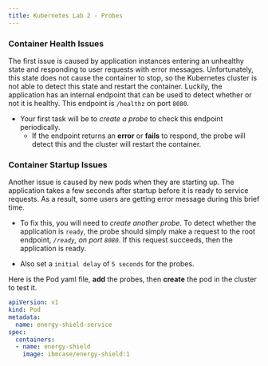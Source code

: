 ```yaml
---
title: Kubernetes Lab 2 - Probes
---
```


### Container Health Issues

The first issue is caused by application instances entering an unhealthy state and responding to user requests with error messages. Unfortunately, this state does not cause the container to stop, so the Kubernetes cluster is not able to detect this state and restart the container. Luckily, the application has an internal endpoint that can be used to detect whether or not it is healthy. This endpoint is `/healthz` on port `8080`.

- Your first task will be to *create a probe* to check this endpoint periodically.
  - If the endpoint returns an **error** or **fails** to respond, the probe will detect this and the cluster will restart the container.

### Container Startup Issues

Another issue is caused by new pods when they are starting up. The application takes a few seconds after startup before it is ready to service requests. As a result, some users are getting error message during this brief time.

 - To fix this, you will need to *create another probe*. To detect whether the application is `ready`, the probe should simply make a request to the root endpoint, *`/ready`, on port `8080`*. If this request succeeds, then the application is ready.

- Also set a `initial delay` of `5 seconds` for the probes.

Here is the Pod yaml file,  **add** the probes, then **create** the pod in the cluster to test it.

```yaml
apiVersion: v1
kind: Pod
metadata:
  name: energy-shield-service
spec:
  containers:
  - name: energy-shield
    image: ibmcase/energy-shield:1
```
